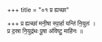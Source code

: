 +++
title = "०१ प्र ह्यच्छा"

+++
प्र ह्यच्छा॑ मनी॒षा स्पा॒र्हा यन्ति॑ नि॒युतः॑ ।  
प्र द॒स्रा नि॒युद्र॑थः पू॒षा अ॑विष्टु॒ माहि॑नः ॥